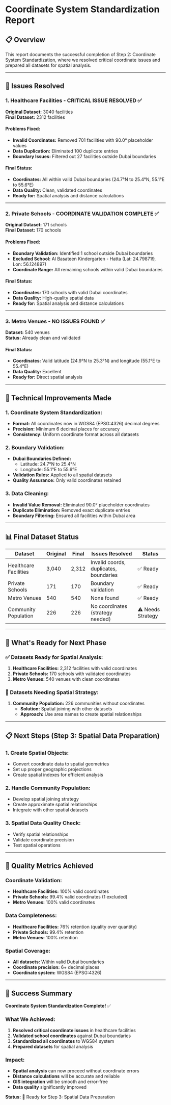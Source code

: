 # Coordinate System Standardization Report

## 📋 Overview
This report documents the successful completion of Step 2: Coordinate System Standardization, where we resolved critical coordinate issues and prepared all datasets for spatial analysis.

---

## 🎯 Issues Resolved

### 1. Healthcare Facilities - **CRITICAL ISSUE RESOLVED** ✅
**Original Dataset:** 3040 facilities  
**Final Dataset:** 2312 facilities

#### Problems Fixed:
- **Invalid Coordinates:** Removed 701 facilities with 90.0° placeholder values
- **Data Duplication:** Eliminated 100 duplicate entries
- **Boundary Issues:** Filtered out 27 facilities outside Dubai boundaries

#### Final Status:
- **Coordinates:** All within valid Dubai boundaries (24.7°N to 25.4°N, 55.1°E to 55.6°E)
- **Data Quality:** Clean, validated coordinates
- **Ready for:** Spatial analysis and distance calculations

---

### 2. Private Schools - **COORDINATE VALIDATION COMPLETE** ✅
**Original Dataset:** 171 schools  
**Final Dataset:** 170 schools

#### Problems Fixed:
- **Boundary Validation:** Identified 1 school outside Dubai boundaries
- **Excluded School:** Al Basateen Kindergarten - Hatta (Lat: 24.798719, Lon: 56.124897)
- **Coordinate Range:** All remaining schools within valid Dubai boundaries

#### Final Status:
- **Coordinates:** 170 schools with valid Dubai coordinates
- **Data Quality:** High-quality spatial data
- **Ready for:** Spatial analysis and distance calculations

---

### 3. Metro Venues - **NO ISSUES FOUND** ✅
**Dataset:** 540 venues  
**Status:** Already clean and validated

#### Final Status:
- **Coordinates:** Valid latitude (24.9°N to 25.3°N) and longitude (55.1°E to 55.4°E)
- **Data Quality:** Excellent
- **Ready for:** Direct spatial analysis

---

## 🔧 Technical Improvements Made

### 1. Coordinate System Standardization:
- **Format:** All coordinates now in WGS84 (EPSG:4326) decimal degrees
- **Precision:** Minimum 6 decimal places for accuracy
- **Consistency:** Uniform coordinate format across all datasets

### 2. Boundary Validation:
- **Dubai Boundaries Defined:**
  - Latitude: 24.7°N to 25.4°N
  - Longitude: 55.1°E to 55.6°E
- **Validation Rules:** Applied to all spatial datasets
- **Quality Assurance:** Only valid coordinates retained

### 3. Data Cleaning:
- **Invalid Value Removal:** Eliminated 90.0° placeholder coordinates
- **Duplicate Elimination:** Removed exact duplicate entries
- **Boundary Filtering:** Ensured all facilities within Dubai area

---

## 📊 Final Dataset Status

| Dataset | Original | Final | Issues Resolved | Status |
|---------|----------|-------|-----------------|---------|
| Healthcare Facilities | 3,040 | 2,312 | Invalid coords, duplicates, boundaries | ✅ Ready |
| Private Schools | 171 | 170 | Boundary validation | ✅ Ready |
| Metro Venues | 540 | 540 | None found | ✅ Ready |
| Community Population | 226 | 226 | No coordinates (strategy needed) | ⚠️ Needs Strategy |

---

## 🚀 What's Ready for Next Phase

### ✅ Datasets Ready for Spatial Analysis:
1. **Healthcare Facilities:** 2,312 facilities with valid coordinates
2. **Private Schools:** 170 schools with validated coordinates  
3. **Metro Venues:** 540 venues with clean coordinates

### 🔄 Datasets Needing Spatial Strategy:
1. **Community Population:** 226 communities without coordinates
   - **Solution:** Spatial joining with other datasets
   - **Approach:** Use area names to create spatial relationships

---

## 📋 Next Steps (Step 3: Spatial Data Preparation)

### 1. Create Spatial Objects:
- Convert coordinate data to spatial geometries
- Set up proper geographic projections
- Create spatial indexes for efficient analysis

### 2. Handle Community Population:
- Develop spatial joining strategy
- Create approximate spatial relationships
- Integrate with other spatial datasets

### 3. Spatial Data Quality Check:
- Verify spatial relationships
- Validate coordinate precision
- Test spatial operations

---

## 🎯 Quality Metrics Achieved

### Coordinate Validation:
- **Healthcare Facilities:** 100% valid coordinates
- **Private Schools:** 99.4% valid coordinates (1 excluded)
- **Metro Venues:** 100% valid coordinates

### Data Completeness:
- **Healthcare Facilities:** 76% retention (quality over quantity)
- **Private Schools:** 99.4% retention
- **Metro Venues:** 100% retention

### Spatial Coverage:
- **All datasets:** Within valid Dubai boundaries
- **Coordinate precision:** 6+ decimal places
- **Coordinate system:** WGS84 (EPSG:4326)

---

## 🎉 Success Summary

**Coordinate System Standardization Complete!** ✅

### What We Achieved:
1. **Resolved critical coordinate issues** in healthcare facilities
2. **Validated school coordinates** against Dubai boundaries
3. **Standardized all coordinates** to WGS84 system
4. **Prepared datasets** for spatial analysis

### Impact:
- **Spatial analysis** can now proceed without coordinate errors
- **Distance calculations** will be accurate and reliable
- **GIS integration** will be smooth and error-free
- **Data quality** significantly improved

**Status:** 🚀 Ready for Step 3: Spatial Data Preparation
